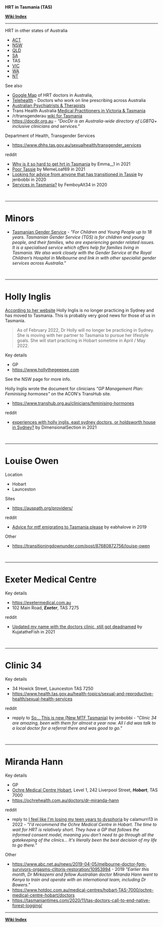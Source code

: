 **HRT in Tasmania (TAS)**

**<span class="internal">[Wiki Index](https://github.com/zp100/Transgender_Surgeries/blob/main/TransWiki/wiki/index/index.md)</span>**

---

HRT in other states of Australia

* <span class="internal">[ACT](https://github.com/zp100/Transgender_Surgeries/blob/main/TransWiki/wiki/hrt/australia/act/act.md)</span>
* <span class="internal">[NSW](https://github.com/zp100/Transgender_Surgeries/blob/main/TransWiki/wiki/hrt/australia/nsw/nsw.md)</span>
* <span class="internal">[QLD](https://github.com/zp100/Transgender_Surgeries/blob/main/TransWiki/wiki/hrt/australia/qld/qld.md)</span>
* <span class="internal">[SA](https://github.com/zp100/Transgender_Surgeries/blob/main/TransWiki/wiki/hrt/australia/sa/sa.md)</span>
* TAS
* <span class="internal">[VIC](https://github.com/zp100/Transgender_Surgeries/blob/main/TransWiki/wiki/hrt/australia/vic/vic.md)</span>
* <span class="internal">[WA](https://github.com/zp100/Transgender_Surgeries/blob/main/TransWiki/wiki/hrt/australia/wa/wa.md)</span>
* <span class="internal">[NT](https://github.com/zp100/Transgender_Surgeries/blob/main/TransWiki/wiki/hrt/australia/nt/nt.md)</span>

See also

* [Google Map](https://www.google.com/maps/d/drive?state=%7B%22ids%22%3A%5B%2217npJeZICXFH317r3T42Agxg79sbHRFs_%22%5D%2C%22action%22%3A%22open%22%2C%22userId%22%3A%22102350253060603230985%22%7D&usp=sharing) of HRT doctors in Australia,
* <span class="internal">[Telehealth](https://github.com/zp100/Transgender_Surgeries/blob/main/TransWiki/wiki/hrt/australia/australia.md#telehealth)</span> - Doctors who work on line prescribing across Australia
* <span class="internal">[Australian Psychiatrists & Therapists](https://github.com/zp100/Transgender_Surgeries/blob/main/TransSurgeriesWiki/wiki/psychs/australia/australia.md)</span>
* Trans Health Australia [Medical Practitioners in Victoria & Tasmania](http://www.transhealthaustralia.org/index.php/vic-tas/4-medical-practitioners-vic-tas)
* /r/transgenderau [wiki for Tasmania](https://www.reddit.com/r/transgenderau/wiki/resources-tas)
* https://docdir.org.au - *"DocDir is an Australia-wide directory of LGBTQ+ inclusive clinicians and services."*

Department of Health, Transgender Services

* https://www.dhhs.tas.gov.au/sexualhealth/transgender_services

reddit

* [Why is it so hard to get hrt in Tasmania](https://www.reddit.com/r/transgenderau/comments/nfxk8z/why_is_it_so_hard_to_get_hrt_in_tasmania/) by  Emma__1 in 2021
* [Poor Tassie](https://www.reddit.com/r/transgenderau/comments/kxhscn/poor_tassie/) by MemeLoaf69 in 2021
* [Looking for advice from anyone that has transitioned in Tassie](https://www.reddit.com/r/transgenderau/comments/iwblwh/looking_for_advice_from_anyone_that_has/) by jenbobbi in 2020
* [Services in Tasmania?](https://www.reddit.com/r/transgenderau/comments/fo28w6/services_in_tasmania/) by FemboyAlt34 in 2020

<br />

---

# Minors

* [Tasmanian Gender Service](https://www.dhhs.tas.gov.au/sexualhealth/tasmanian_gender_service) - *"For Children and Young People up to 18 years. Tasmanian Gender Service (TGS) is for children and young people, and their families, who are experiencing gender related issues. It is a specialised service which offers help for families living in Tasmania. We also work closely with the Gender Service at the Royal Children’s Hospital in Melbourne and link in with other specialist gender services across Australia."*

<br />

---

# Holly Inglis

[According to her website](https://www.hollythegeepee.com/) Holly Inglis is no longer practicing in Sydney and has moved to Tasmania. This is probably very good news for those of us in Tasmania.

> As of February 2022, Dr Holly will no longer be practicing in Sydney. She is moving with her partner to Tasmania to pursue her lifestyle goals. She will start practicing in Hobart sometime in April / May 2022.

Key details

* GP
* https://www.hollythegeepee.com

See the NSW page for more info.

Holly Inglis wrote the document for clinicians *"GP Management Plan: Feminising hormones"* on the ACON's TransHub site.

* https://www.transhub.org.au/clinicians/feminising-hormones

reddit

* [experiences with holly inglis, east sydney doctors, or holdsworth house in Sydney?](https://www.reddit.com/r/transgenderau/comments/nfxxk4/experiences_with_holly_inglis_east_sydney_doctors/) by  DimensionalSection in 2021

<br />

---

# Louise Owen

Location

* Hobart
* Launceston

Sites

* https://auspath.org/providers/

reddit

* [Advice for mtf emigrating to Tasmania please](https://www.reddit.com/r/transgenderau/comments/avsfzy/advice_for_mtf_emigrating_to_tasmania_please/) by eabhalove in 2019

Other

* https://transitioningdownunder.com/post/87680872756/louise-owen

<br />

---

# Exeter Medical Centre

Key details

* https://exetermedical.com.au
* 102 Main Road, ***Exeter***, TAS 7275

reddit

* [Updated my name with the doctors clinic, still got deadnamed](https://www.reddit.com/r/transgenderau/comments/qb1k2m/updated_my_name_with_the_doctors_clinic_still_got/) by KujatatheFish in 2021

<br />

---

# Clinic 34

Key details

* 34 Howick Street, Launceston TAS 7250
* https://www.health.tas.gov.au/health-topics/sexual-and-reproductive-health/sexual-health-services

reddit

* repply to [So... This is new (New MTF Tasmania)](https://www.reddit.com/r/transgenderau/comments/tfic3o/so_this_is_new_new_mtf_tasmania/i0xrk0k/) by jenbobbi - *"Clinic 34 are amazing, been with them for almost a year now. All I did was talk to a local doctor for a referral there and was good to go."*

<br />

---

# Miranda Hann

Key details

* GP
* [Ochre Medical Centre Hobart](https://ochrehealth.com.au/medical-centre-hobart/contact-us/), Level 1, 242 Liverpool Street, ***Hobart***, TAS 7000
* https://ochrehealth.com.au/doctors/dr-miranda-hann

reddit

* reply to [I feel like I'm losing my teen years to dysphoria](https://www.reddit.com/r/transgenderau/comments/wdexvn/i_feel_like_im_losing_my_teen_years_to_dysphoria/iikmokp/) by calamurri13 in 2022 - *"I'd recommend the Ochre Medical Centre in Hobart. The time to wait for HRT is relatively short. They have a GP that follows the informed consent model, meaning you don't need to go through all the gatekeeping of the clinics... It's literally been the best decision of my life to go there."*

Other

* https://www.abc.net.au/news/2019-04-05/melbourne-doctor-fgm-survivors-orgasms-clitoris-restoration/10953994 - 2019 *"Earlier this month, Dr Mirkazemi and fellow Australian doctor Miranda Hann went to Kenya to train and operate with an international team, including Dr Bowers."*
* https://www.hotdoc.com.au/medical-centres/hobart-TAS-7000/ochre-medical-centre-hobart/doctors
* https://tasmaniantimes.com/2020/11/tas-doctors-call-to-end-native-forest-logging/

---

**<span class="internal">[Wiki Index](https://github.com/zp100/Transgender_Surgeries/blob/main/TransWiki/wiki/index/index.md)</span>**
